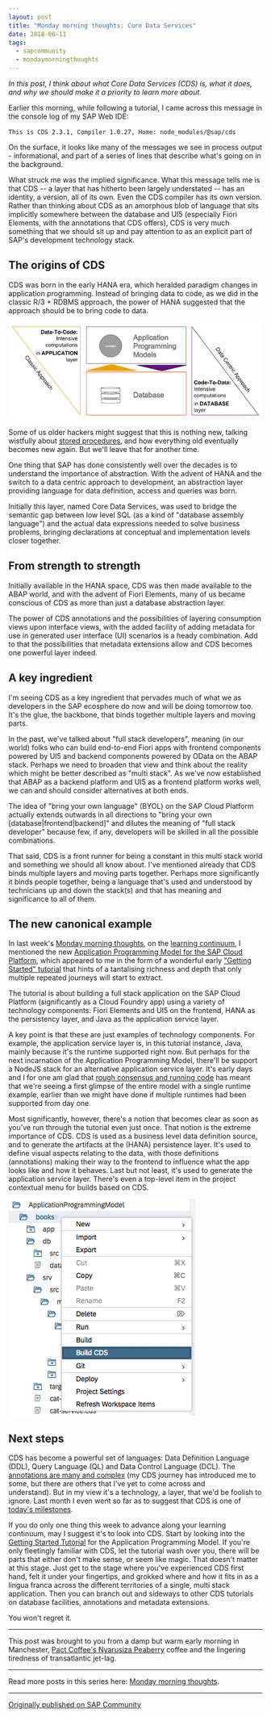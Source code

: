```yaml
---
layout: post
title: "Monday morning thoughts: Core Data Services"
date: 2018-06-11
tags:
  - sapcommunity
  - mondaymorningthoughts
---
```


*In this post, I think about what Core Data Services (CDS) is, what it
does, and why we should make it a priority to learn more about.*

Earlier this morning, while following a tutorial, I came across this
message in the console log of my SAP Web IDE:

```text
This is CDS 2.3.1, Compiler 1.0.27, Home: node_modules/@sap/cds
```

On the surface, it looks like many of the messages we see in process
output - informational, and part of a series of lines that describe
what's going on in the background.

What struck me was the implied significance. What this message tells me
is that CDS -- a layer that has hitherto been largely understated --
has an identity, a version, all of its own. Even the CDS compiler has
its own version. Rather than thinking about CDS as an amorphous blob of
language that sits implicitly somewhere between the database and UI5
(especially Fiori Elements, with the annotations that CDS offers), CDS
is very much something that we should sit up and pay attention to as an
explicit part of SAP's development technology stack.

## The origins of CDS

CDS was born in the early HANA era, which heralded paradigm changes in
application programming. Instead of bringing data to code, as we did in
the classic R/3 + RDBMS approach, the power of HANA suggested that the
approach should be to bring code to data.

![](/images/2018/06/Screen-Shot-2018-06-11-at-08.04.37.png)

Some of us older hackers might suggest that this is nothing new, talking
wistfully about [stored
procedures](https://en.wikipedia.org/wiki/Stored_procedure), and how
everything old eventually becomes new again. But we'll leave that for
another time.

One thing that SAP has done consistently well over the decades is to
understand the importance of abstraction. With the advent of HANA and
the switch to a data centric approach to development, an abstraction
layer providing language for data definition, access and queries was
born.

Initially this layer, named Core Data Services, was used to bridge the
semantic gap between low level SQL (as a kind of "database assembly
language") and the actual data expressions needed to solve business
problems, bringing declarations at conceptual and implementation levels
closer together.

## From strength to strength

Initially available in the HANA space, CDS was then made available to
the ABAP world, and with the advent of Fiori Elements, many of us became
conscious of CDS as more than just a database abstraction layer.

The power of CDS annotations and the possibilities of layering
consumption views upon interface views, with the added facility of
adding metadata for use in generated user interface (UI) scenarios is a
heady combination. Add to that the possibilities that metadata
extensions allow and CDS becomes one powerful layer indeed.

## A key ingredient

I'm seeing CDS as a key ingredient that pervades much of what we as
developers in the SAP ecosphere do now and will be doing tomorrow too.
It's the glue, the backbone, that binds together multiple layers and
moving parts.

In the past, we've talked about "full stack developers", meaning (in
our world) folks who can build end-to-end Fiori apps with frontend
components powered by UI5 and backend components powered by OData on the
ABAP stack. Perhaps we need to broaden that view and think about the
reality which might be better described as "multi stack". As we've
now established that ABAP as a backend platform and UI5 as a frontend
platform works well, we can and should consider alternatives at both
ends.

The idea of "bring your own language" (BYOL) on the SAP Cloud Platform
actually extends outwards in all directions to "bring your own
\[database\|frontend\|backend\]" and dilutes the meaning of "full
stack developer" because few, if any, developers will be skilled in all
the possible combinations.

That said, CDS is a front runner for being a constant in this multi
stack world and something we should all know about. I've mentioned
already that CDS binds multiple layers and moving parts together.
Perhaps more significantly it binds people together, being a language
that's used and understood by technicians up and down the stack(s) and
that has meaning and significance to all of them.

## The new canonical example

In last week's [Monday morning
thoughts](/tags/mondaymorningthoughts/), on the
[learning
continuum](/blog/posts/2018/06/04/monday-morning-thoughts:-the-learning-continuum/),
I mentioned the new [Application Programming Model for the SAP Cloud
Platform](https://blogs.sap.com/2018/06/05/introducing-the-new-application-programming-model-for-sap-cloud-platform/),
which appeared to me in the form of a wonderful early ["Getting
Started"
tutorial](https://help.sap.com/viewer/65de2977205c403bbc107264b8eccf4b/Cloud/en-US/5ec8c983a0bf43b4a13186fcf59015fc.html) that
hints of a tantalising richness and depth that only multiple repeated
journeys will start to extract.

The tutorial is about building a full stack application on the SAP Cloud
Platform (significantly as a Cloud Foundry app) using a variety of
technology components: Fiori Elements and UI5 on the frontend, HANA as
the persistency layer, and Java as the application service layer.

A key point is that these are just examples of technology components.
For example, the application service layer is, in this tutorial
instance, Java, mainly because it's the runtime supported right now.
But perhaps for the next incarnation of the Application Programming
Model, there'll be support a NodeJS stack for an alternative
application service layer. It's early days and I for one am glad that
[rough consensus and running
code](https://courses.cs.duke.edu/common/compsci092/papers/govern/consensus.pdf) has meant
that we're seeing a first glimpse of the entire model with a single
runtime example, earlier than we might have done if multiple runtimes
had been supported from day one.

Most significantly, however, there's a notion that becomes clear as
soon as you've run through the tutorial even just once. That notion is
the extreme importance of CDS. CDS is used as a business level data
definition source, and to generate the artifacts at the (HANA)
persistence layer. It's used to define visual aspects relating to the
data, with those definitions (annotations) making their way to the
frontend to influence what the app looks like and how it behaves. Last
but not least, it's used to generate the application service layer.
There's even a top-level item in the project contextual menu for builds
based on CDS.

![](/images/2018/06/Screen-Shot-2018-06-11-at-08.47.57.png)

## Next steps

CDS has become a powerful set of languages: Data Definition Language
(DDL), Query Language (QL) and Data Control Language (DCL). The
[annotations are many and
complex](https://help.sap.com/viewer/cc0c305d2fab47bd808adcad3ca7ee9d/7.5.9/en-US/630ce9b386b84e80bfade96779fbaeec.html)
(my CDS journey has introduced me to some, but there are others that
I've yet to come across and understand). But in my view it's a
technology, a layer, that we'd be foolish to ignore. Last month I even
went so far as to suggest that CDS is one of [today's
milestones](/blog/posts/2018/05/21/monday-morning-thoughts:-milestones/#todays-milestones).

If you do only one thing this week to advance along your learning
continuum, may I suggest it's to look into CDS. Start by looking into
the [Getting Started
Tutorial](https://help.sap.com/viewer/65de2977205c403bbc107264b8eccf4b/Cloud/en-US/5ec8c983a0bf43b4a13186fcf59015fc.html)
for the Application Programming Model. If you're only fleetingly
familiar with CDS, let the tutorial wash over you, there will be parts
that either don't make sense, or seem like magic. That doesn't matter
at this stage. Just get to the stage where you've experienced CDS first
hand, felt it under your fingertips, and grokked where and how it fits
in as a lingua franca across the different territories of a single,
multi stack application. Then you can branch out and sideways to other
CDS tutorials on database facilities, annotations and metadata
extensions.

You won't regret it.

---

This post was brought to you from a damp but warm early morning in
Manchester, [Pact Coffee's Nyarusiza
Peaberry](https://www.pactcoffee.com/coffees/nyarusiza-peaberry) coffee
and the lingering tiredness of transatlantic jet-lag.

---

Read more posts in this series here: [Monday morning
thoughts](/tags/mondaymorningthoughts/).

---

[Originally published on SAP Community](https://community.sap.com/t5/technology-blogs-by-sap/monday-morning-thoughts-core-data-services/ba-p/13358970)
